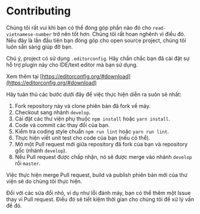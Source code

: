 # Contributing

Chúng tôi rất vui khi bạn có thể đóng góp phần nào đó cho `read-vietnamese-number` trở nên tốt hơn. Chúng tôi rất hoan nghênh vì điều đó. Nếu đây là lần đầu tiên bạn đóng góp cho open source project, chúng tôi luôn sẵn sàng giúp đỡ bạn.

Chú ý, project có sử dụng `.editorconfig`. Hãy chắn chắc bạn đã cài đặt sự hỗ trợ plugin này cho IDE/text editor mà bạn sử dụng.

Xem thêm tại [https://editorconfig.org/#download](https://editorconfig.org/#download)

Hãy tuân thủ các bước dưới đây để việc thực hiện diễn ra suôn sẻ nhất:

1. Fork repository này và clone phiên bản đã fork về máy.
2. Checkout sang nhánh `develop`.
3. Cài đặt các thư viện phụ thuộc `npm install` hoặc `yarn install`.
4. Code và commit các thay đổi của bạn.
5. Kiểm tra coding style chuẩn `npm run lint` hoặc `yarn run lint`.
6. Thực hiện viết unit test cho code của bạn (nếu có thể).
7. Mở một Pull request mới giữa repository đã fork của bạn và repository gốc (nhánh `develop`).
8. Nếu Pull request được chấp nhận, nó sẽ được merge vào nhánh `develop` rồi `master`.

Việc thực hiện merge Pull request, build và publish phiên bản mới của thư viện sẽ do chúng tôi thực hiện.

Đối với các sửa đổi nhỏ, ví dụ như lỗi đánh máy, bạn có thể thêm một Issue thay vì Pull request. Điều đó sẽ tiết kiệm thời gian cho chúng tôi để xử lý vấn đề đó.
